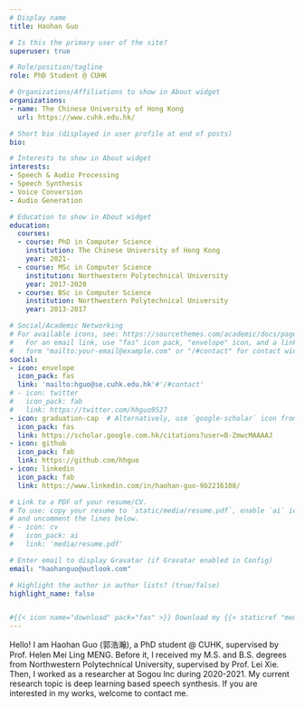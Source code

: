 ```yaml
---
# Display name
title: Haohan Guo

# Is this the primary user of the site?
superuser: true

# Role/position/tagline
role: PhD Student @ CUHK

# Organizations/Affiliations to show in About widget
organizations:
- name: The Chinese University of Hong Kong
  url: https://www.cuhk.edu.hk/

# Short bio (displayed in user profile at end of posts)
bio: 

# Interests to show in About widget
interests:
- Speech & Audio Processing
- Speech Synthesis
- Voice Conversion
- Audio Generation

# Education to show in About widget
education:
  courses:
  - course: PhD in Computer Science
    institution: The Chinese University of Hong Kong
    year: 2021-
  - course: MSc in Computer Science
    institution: Northwestern Polytechnical University
    year: 2017-2020
  - course: BSc in Computer Science
    institution: Northwestern Polytechnical University
    year: 2013-2017

# Social/Academic Networking
# For available icons, see: https://sourcethemes.com/academic/docs/page-builder/#icons
#   For an email link, use "fas" icon pack, "envelope" icon, and a link in the
#   form "mailto:your-email@example.com" or "/#contact" for contact widget.
social:
- icon: envelope
  icon_pack: fas
  link: 'mailto:hguo@se.cuhk.edu.hk'#'/#contact'
# - icon: twitter
#   icon_pack: fab
#   link: https://twitter.com/hhguo9527
- icon: graduation-cap  # Alternatively, use `google-scholar` icon from `ai` icon pack
  icon_pack: fas
  link: https://scholar.google.com.hk/citations?user=B-ZmwcMAAAAJ
- icon: github
  icon_pack: fab
  link: https://github.com/hhguo
- icon: linkedin
  icon_pack: fab
  link: https://www.linkedin.com/in/haohan-guo-9b2216108/

# Link to a PDF of your resume/CV.
# To use: copy your resume to `static/media/resume.pdf`, enable `ai` icons in `params.toml`, 
# and uncomment the lines below.
# - icon: cv
#   icon_pack: ai
#   link: 'media/resume.pdf'

# Enter email to display Gravatar (if Gravatar enabled in Config)
email: "haohanguo@outlook.com"

# Highlight the author in author lists? (true/false)
highlight_name: false


#{{< icon name="download" pack="fas" >}} Download my {{< staticref "media/demo_resume.pdf" "newtab" >}}resumé{{< /staticref >}}.
---
```


Hello! I am Haohan Guo (郭浩瀚), a PhD student @ CUHK, supervised by Prof. Helen Mei Ling MENG. Before it, I received my M.S. and B.S. degrees from Northwestern Polytechnical University, supervised by Prof. Lei Xie. Then, I worked as a researcher at Sogou Inc during 2020-2021. My current research topic is deep learning based speech synthesis. If you are interested in my works, welcome to contact me.

